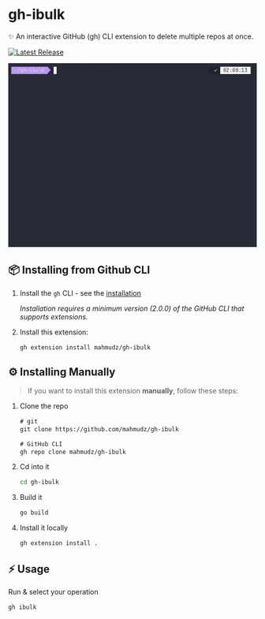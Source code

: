 # gh-ibulk

✨ An interactive GitHub (gh) CLI extension to delete multiple repos at once.

<a href="https://github.com/mahmudz/gh-ibulk/releases"><img src="https://img.shields.io/github/release/mahmudz/gh-ibulk.svg" alt="Latest Release"></a>

![Github Bulk Delete Demo](https://raw.githubusercontent.com/mahmudz/gh-ibulk/refs/heads/main/demo.gif "Github Bulk Delete Demo")

## 📦 Installing from Github CLI

1. Install the `gh` CLI - see the [installation](https://github.com/cli/cli#installation)

   _Installation requires a minimum version (2.0.0) of the GitHub CLI that supports extensions._

2. Install this extension:

   ```sh
   gh extension install mahmudz/gh-ibulk
   ```

## ⚙️ Installing Manually

> If you want to install this extension **manually**, follow these steps:

1. Clone the repo

   ```shell
   # git
   git clone https://github.com/mahmudz/gh-ibulk
   ```

   ```shell
   # GitHub CLI
   gh repo clone mahmudz/gh-ibulk
   ```

2. Cd into it

   ```bash
   cd gh-ibulk
   ```

3. Build it

   ```bash
   go build
   ```

4. Install it locally
   ```bash
   gh extension install .
   ```

## ⚡️ Usage

Run & select your operation

```sh
gh ibulk
```
